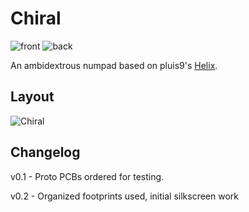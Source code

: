 # Chiral

![front](https://bakageta.com/chiral/Chiral-render-front.png) ![back](https://bakageta.com/chiral/Chiral-render-back.png)

An ambidextrous numpad based on pluis9's [Helix](https://github.com/MakotoKurauchi/helix).

## Layout

![Chiral](https://bakageta.com/chiral/Chiral-layout.png)

## Changelog

v0.1 - Proto PCBs ordered for testing.

v0.2 - Organized footprints used, initial silkscreen work
